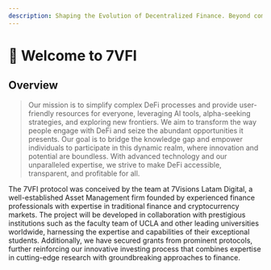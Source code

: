 ```yaml
---
description: Shaping the Evolution of Decentralized Finance. Beyond comparison.
---
```


# 👋 Welcome to 7VFI

## Overview&#x20;

> Our mission is to simplify complex DeFi processes and provide user-friendly resources for everyone, leveraging AI tools, alpha-seeking strategies, and exploring new frontiers. We aim to transform the way people engage with DeFi and seize the abundant opportunities it presents. Our goal is to bridge the knowledge gap and empower individuals to participate in this dynamic realm, where innovation and potential are boundless. With advanced technology and our unparalleled expertise, we strive to make DeFi accessible, transparent, and profitable for all.

The 7VFI protocol was conceived by the team at 7Visions Latam Digital, a well-established Asset Management firm founded by experienced finance professionals with expertise in traditional finance and cryptocurrency markets. The project will be developed in collaboration with prestigious institutions such as the faculty team of UCLA and other leading universities worldwide, harnessing the expertise and capabilities of their exceptional students. Additionally, we have secured grants from prominent protocols, further reinforcing our innovative investing process that combines expertise in cutting-edge research with groundbreaking approaches to finance.

